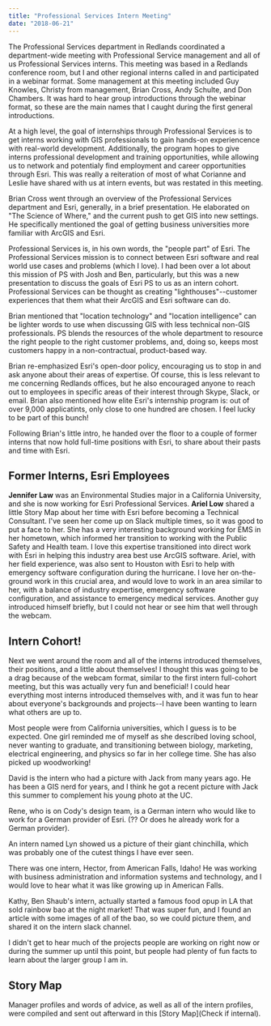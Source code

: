 ```yaml
---
title: "Professional Services Intern Meeting" 
date: "2018-06-21" 
---
```

The Professional Services department in Redlands coordinated a department-wide meeting with Professional Service management and all of us Professional Services interns. This meeting was based in a Redlands conference room, but I and other regional interns called in and participated in a webinar format. Some management at this meeting included Guy Knowles, Christy from management, Brian Cross, Andy Schulte, and Don Chambers. It was hard to hear group introductions through the webinar format, so these are the main names that I caught during the first general introductions. 

At a high level, the goal of internships through Professional Services is to get interns working with GIS professionals to gain hands-on experiencence with real-world development. Additionally, the program hopes to give interns professional development and training opportunities, while allowing us to network and potentialy find employment and career opportunities through Esri. This was really a reiteration of most of what Corianne and Leslie have shared with us at intern events, but was restated in this meeting. 

Brian Cross went through an overview of the Professional Services department and Esri, generally, in a brief presentation. He elaborated on "The Science of Where," and the current push to get GIS into new settings. He specifically mentioned the goal of getting business universities more familiar with ArcGIS and Esri. 

Professional Services is, in his own words, the "people part" of Esri. The Professional Services mission is to connect between Esri software and real world use cases and problems (which I love). I had been over a lot about this mission of PS with Josh and Ben, particularly, but this was a new presentation to discuss the goals of Esri PS to us as an intern cohort. Professional Services can be thought as creating "lighthouses"--customer experiences that them what their ArcGIS and Esri software can do. 

Brian mentioned that "location technology" and "location intelligence" can be lighter words to use when discussing GIS with less technical non-GIS professionals. PS blends the resources of the whole department to resource the right people to the right customer problems, and, doing so, keeps most customers happy in a non-contractual, product-based way. 

Brian re-emphasized Esri's open-door policy, encouraging us to stop in and ask anyone about their areas of expertise. Of course, this is less relevant to me concerning Redlands offices, but he also encouraged anyone to reach out to employees in specific areas of their interest through Skype, Slack, or email. Brian also mentioned how elite Esri's internship program is: out of over 9,000 applicatints, only close to one hundred are chosen. I feel lucky to be part of this bunch!  

Following Brian's little intro, he handed over the floor to a couple of former interns that now hold full-time positions with Esri, to share about their pasts and time with Esri. 

## Former Interns, Esri Employees 
**Jennifer Law** was an Environmental Studies major in a California University, and she is now working for Esri Professional Services. **Ariel Low** shared a little Story Map about her time with Esri before becoming a Technical Consultant. I've seen her come up on Slack multiple times, so it was good to put a face to her. She has a very interesting background working for EMS in her hometown, which informed her transition to working with the Public Safety and Health team. I love this expertise transitioned into direct work with Esri in helping this industry area best use ArcGIS software. Ariel, with her field experience, was also sent to Houston with Esri to help with emergency software configuration during the hurricane. I love her on-the-ground work in this crucial area, and would love to work in an area similar to her, with a balance of industry expertise, emergency software configuration, and assistance to emergency medical services. Another guy introduced himself briefly, but I could not hear or see him that well through the webcam. 

## Intern Cohort! 
Next we went around the room and all of the interns introduced themselves, their positions, and a little about themselves! I thought this was going to be a drag because of the webcam format, similar to the first intern full-cohort meeting, but this was actually very fun and beneficial! I could hear everything most interns introduced themselves with, and it was fun to hear about everyone's backgrounds and projects--I have been wanting to learn what others are up to. 

Most people were from California universities, which I guess is to be expected. One girl reminded me of myself as she described loving school, never wanting to graduate, and transitioning between biology, marketing, electrical engineering, and physics so far in her college time. She has also picked up woodworking! 

David is the intern who had a picture with Jack from many years ago. He has been a GIS nerd for years, and I think he got a recent picture with Jack this summer to complement his young photo at the UC. 

Rene, who is on Cody's design team, is a German intern who would like to work for a German provider of Esri. (?? Or does he already work for a German provider). 

An intern named Lyn showed us a picture of their giant chinchilla, which was probably one of the cutest things I have ever seen. 

There was one intern, Hector, from American Falls, Idaho! He was working with business administration and information systems and technology, and I would love to hear what it was like growing up in American Falls. 

Kathy, Ben Shaub's intern, actually started a famous food opup in LA that sold rainbow bao at the night market! That was super fun, and I found an article with some images of all of the bao, so we could picture them, and shared it on the intern slack channel. 

I didn't get to hear much of the projects people are working on right now or during the summer up until this point, but people had plenty of fun facts to learn about the larger group I am in. 

## Story Map 
Manager profiles and words of advice, as well as all of the intern profiles, were compiled and sent out afterward in this [Story Map](Check if internal). 
